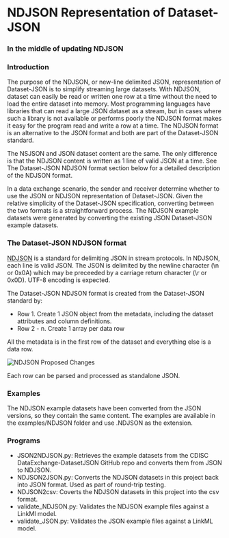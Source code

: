 # NDJSON Representation of Dataset-JSON

### In the middle of updating NDJSON

### Introduction

The purpose of the NDJSON, or new-line delimited JSON, representation of Dataset-JSON is to simplify streaming 
large datasets. With NDJSON, dataset can easily be read or written one row at a time without the need to load the entire 
dataset into memory. Most programming languages have libraries that can read a large JSON dataset as a stream, but in cases 
where such a library is not available or performs poorly the NDJSON format makes it easy for the program read and write 
a row at a time. The NDJSON format is an alternative to the JSON format and both are part of the Dataset-JSON standard.

The NSJSON and JSON dataset content are the same. The only difference is that the NDJSON content is written as 1 line
of valid JSON at a time. See The Dataset-JSON NDJSON format section below for a detailed description of the NDJSON 
format.

In a data exchange scenario, the sender and receiver determine whether to use the JSON or NDJSON representation of 
Dataset-JSON. Given the relative simplicity of the Dataset-JSON specification, converting between the two formats is a
straightforward process. The NDJSON example datasets were generated by converting the existing JSON Dataset-JSON 
example datasets.

### The Dataset-JSON NDJSON format

[NDJSON](https://github.com/NDJSON/NDJSON-spec) is a standard for delimiting JSON in stream protocols. In NDJSON, each
line is valid JSON. The JSON is delimited by the newline character (\n or 0x0A) which may be preceeded by a carriage
return character (\r or 0x0D). UTF-8 encoding is expected.

The Dataset-JSON NDJSON format is created from the Dataset-JSON standard by:
* Row 1. Create 1 JSON object from the metadata, including the dataset attributes and column definitions.
* Row 2 - n. Create 1 array per data row

All the metadata is in the first row of the dataset and everything else is a data row.

![NDJSON Proposed Changes](/doc/img/ndjson-json-structure.JPG?raw=true)

Each row can be parsed and processed as standalone JSON.

### Examples

The NDJSON example datasets have been converted from the JSON versions, so they contain the same content. The examples 
are available in the examples/NDJSON folder and use .NDJSON as the extension.


### Programs
* JSON2NDJSON.py: Retrieves the example datasets from the CDISC DataExchange-DatasetJSON GitHub repo and converts them from JSON to NDJSON.
* NDJSON2JSON.py: Converts the NDJSON datasets in this project back into JSON format. Used as part of round-trip testing.
* NDJSON2csv: Coverts the NDJSON datasets in this project into the csv format.
* validate_NDJSON.py: Validates the NDJSON example files against a LinkMl model.
* validate_JSON.py: Validates the JSON example files against a LinkML model.


